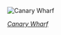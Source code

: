 
![Canary Wharf](https://upload.wikimedia.org/wikipedia/commons/thumb/c/c5/Canary_Wharf_from_Limehouse_London_June_2016_HDR.jpg/600px-Canary_Wharf_from_Limehouse_London_June_2016_HDR.jpg)

*[Canary Wharf](https://wikipedia.org/wiki/File:Canary_Wharf_from_Limehouse_London_June_2016_HDR.jpg)*
